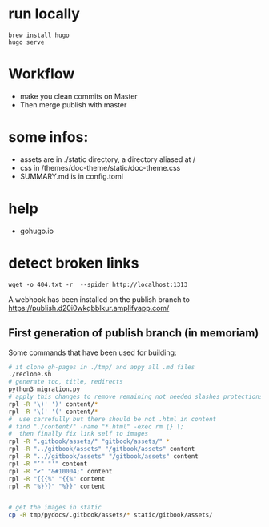 # run locally

```
brew install hugo
hugo serve
```

# Workflow

- make you clean commits on Master
- Then merge publish with master


# some infos:

- assets are in ./static directory, a directory aliased at /
- css in /themes/doc-theme/static/doc-theme.css
- SUMMARY.md is in config.toml


# help

- gohugo.io


# detect broken links

```
wget -o 404.txt -r  --spider http://localhost:1313
```

A webhook has been installed on the publish branch to
https://publish.d20i0wkqbblkur.amplifyapp.com/

## First generation of publish branch (in memoriam)

Some commands that have been used for building:

```bash
# it clone gh-pages in ./tmp/ and appy all .md files
./reclone.sh
# generate toc, title, redirects
python3 migration.py
# apply this changes to remove remaining not needed slashes protections
rpl -R '\)' ')' content/*
rpl -R '\(' '(' content/*
#  use carrefully but there should be not .html in content
# find "./content/" -name "*.html" -exec rm {} \;
#  then finally fix link self to images
rpl -R ".gitbook/assets/" "gitbook/assets/" *
rpl -R "../gitbook/assets" "/gitbook/assets" content
rpl -R "..//gitbook/assets" "/gitbook/assets" content
rpl -R "’" "'" content
rpl -R "✔" "&#10004;" content
rpl -R "{{{%" "{{%" content
rpl -R "%}}}" "%}}" content


# get the images in static
cp -R tmp/pydocs/.gitbook/assets/* static/gitbook/assets/
```
